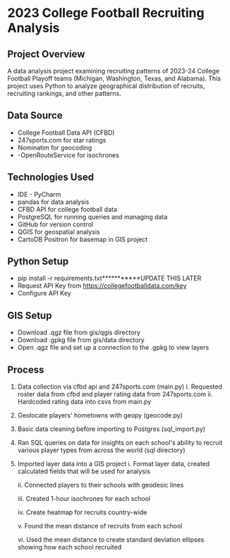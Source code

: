 # 2023 College Football Recruiting Analysis

## Project Overview
A data analysis project examining recruiting patterns of 2023-24 College Football Playoff teams (Michigan, Washington, Texas, and Alabama). 
This project uses Python to analyze geographical distribution of recruits, recruiting rankings, and other patterns.

## Data Source
- College Football Data API (CFBD)
- 247sports.com for star ratings
- Nominatim for geocoding
- -OpenRouteService for isochrones

## Technologies Used
- IDE - PyCharm
- pandas for data analysis
- CFBD API for college football data
- PostgreSQL for running queries and managing data
- GitHub for version control
- QGIS for geospatial analysis
- CartoDB Positron for basemap in GIS project

## Python Setup
- pip install -r requirements.txt***********UPDATE THIS LATER
- Request API Key from https://collegefootballdata.com/key
- Configure API Key

## GIS Setup
- Download .qgz file from gis/qgis directory
- Download .gpkg file from gis/data directory
- Open .qgz file and set up a connection to the .gpkg to view layers

## Process
1. Data collection via cfbd api and 247sports.com (main.py)
   i. Requested roster data from cfbd and player rating data from 247sports.com
   ii. Hardcoded rating data into csvs from main.py
2. Geolocate players' hometowns with geopy (geocode.py)
3. Basic data cleaning before importing to Postgres (sql_import.py)
4. Ran SQL queries on data for insights on each school's ability to recruit various player types from across the world (sql directory)
5. Imported layer data into a GIS project
   i. Format layer data, created calculated fields that will be used for analysis

   ii. Connected players to their schools with geodesic lines

   iii. Created 1-hour isochrones for each school

   iv. Create heatmap for recruits country-wide

   v. Found the mean distance of recruits from each school

   vi. Used the mean distance to create standard deviation ellipses showing how each school recruited